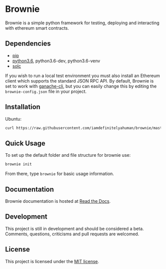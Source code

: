 # Brownie

Brownie is a simple python framework for testing, deploying and interacting with ethereum smart contracts.

## Dependencies

* [pip](https://pypi.org/project/pip/)
* [python3.6](https://www.python.org/downloads/release/python-368/), python3.6-dev, python3.6-venv
* [solc](https://solidity.readthedocs.io/en/latest/installing-solidity.html#binary-packages)

If you wish to run a local test environment you must also install an Ethereum client which supports the standard JSON RPC API. By default, Brownie is set to work with [ganache-cli](https://github.com/trufflesuite/ganache-cli), but you can easily change this by editing the ``brownie-config.json`` file in your project.

## Installation

Ubuntu:

```bash
curl https://raw.githubusercontent.com/iamdefinitelyahuman/brownie/master/brownie-install.sh | sh
```

## Quick Usage

To set up the default folder and file structure for brownie use:

```bash
brownie init
```

From there, type `brownie` for basic usage information.

## Documentation

Brownie documentation is hosted at [Read the Docs](https://eth-brownie.readthedocs.io/en/latest/).

## Development

This project is still in development and should be considered a beta. Comments, questions, criticisms and pull requests are welcomed.

## License

This project is licensed under the [MIT license](LICENSE).